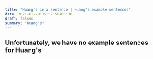 ```yaml
---
title: "Huang's in a sentence | Huang's example sentences"
date: 2021-01-20T19:57:50+05:30
draft: falses
summary: "Huang's"
---
```

## Unfortunately, we have no example sentences for Huang's                 
